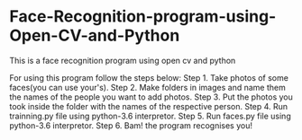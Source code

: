 # Face-Recognition-program-using-Open-CV-and-Python
This is a face recognition program using open cv and python

For using this program follow the steps below:
Step 1. Take photos of some faces(you can use your's).
Step 2. Make folders in images and name them the names of the people you want to add photos.
Step 3. Put the photos you took inside the folder with the names of the respective person.
Step 4. Run trainning.py file using python-3.6 interpretor.
Step 5. Run faces.py file using python-3.6 interpretor.
Step 6. Bam! the program recognises you!
